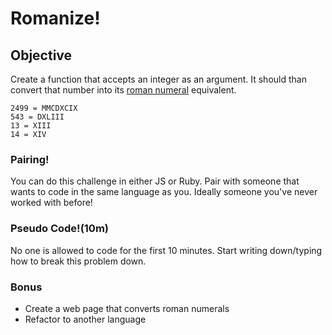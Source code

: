 # Romanize!

## Objective
Create a function that accepts an integer as an argument. It should than convert that number into its [roman numeral](https://en.wikipedia.org/wiki/Roman_numerals) equivalent.

```
2499 = MMCDXCIX
543 = DXLIII
13 = XIII
14 = XIV
```

### Pairing!
You can do this challenge in either JS or Ruby. Pair with someone that wants to code in the same language as you. Ideally someone you've never worked with before!

### Pseudo Code!(10m)
No one is allowed to code for the first 10 minutes. Start writing down/typing how to break this problem down.

### Bonus 

- Create a web page that converts roman numerals
- Refactor to another language
